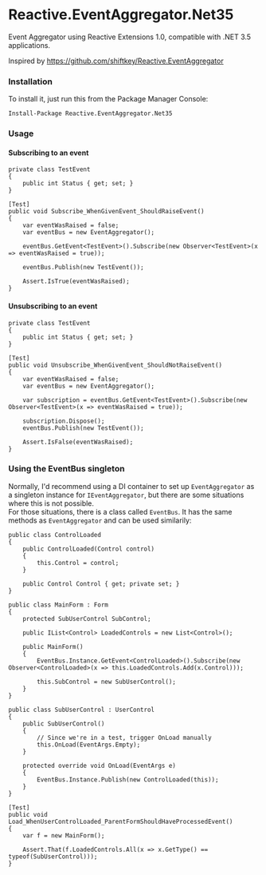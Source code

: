 Reactive.EventAggregator.Net35
=============================

Event Aggregator using Reactive Extensions 1.0, compatible with .NET 3.5 applications.

Inspired by https://github.com/shiftkey/Reactive.EventAggregator

### Installation

To install it, just run this from the Package Manager Console:

    Install-Package Reactive.EventAggregator.Net35

### Usage

#### Subscribing to an event

    private class TestEvent
    {
        public int Status { get; set; }
    }

    [Test]
    public void Subscribe_WhenGivenEvent_ShouldRaiseEvent()
    {
        var eventWasRaised = false;
        var eventBus = new EventAggregator();

        eventBus.GetEvent<TestEvent>().Subscribe(new Observer<TestEvent>(x => eventWasRaised = true));

        eventBus.Publish(new TestEvent());

        Assert.IsTrue(eventWasRaised);
    }

#### Unsubscribing to an event

    private class TestEvent
    {
        public int Status { get; set; }
    }

    [Test]
    public void Unsubscribe_WhenGivenEvent_ShouldNotRaiseEvent()
    {
        var eventWasRaised = false;
        var eventBus = new EventAggregator();

        var subscription = eventBus.GetEvent<TestEvent>().Subscribe(new Observer<TestEvent>(x => eventWasRaised = true));

        subscription.Dispose();
        eventBus.Publish(new TestEvent());

        Assert.IsFalse(eventWasRaised);
    }

### Using the EventBus singleton
Normally, I'd recommend using a DI container to set up `EventAggregator` as a singleton instance for `IEventAggregator`, but there are some situations where this is not possible.  
For those situations, there is a class called `EventBus`. It has the same methods as `EventAggregator` and can be used similarily:

    public class ControlLoaded
    {
        public ControlLoaded(Control control)
        {
            this.Control = control;
        }

        public Control Control { get; private set; }
    }

    public class MainForm : Form
    {
        protected SubUserControl SubControl;

        public IList<Control> LoadedControls = new List<Control>();

        public MainForm()
        {
            EventBus.Instance.GetEvent<ControlLoaded>().Subscribe(new Observer<ControlLoaded>(x => this.LoadedControls.Add(x.Control)));

            this.SubControl = new SubUserControl();
        }
    }

    public class SubUserControl : UserControl
    {
        public SubUserControl()
        {
            // Since we're in a test, trigger OnLoad manually
            this.OnLoad(EventArgs.Empty);
        }

        protected override void OnLoad(EventArgs e)
        {
            EventBus.Instance.Publish(new ControlLoaded(this));
        }
    }

    [Test]
    public void Load_WhenUserControlLoaded_ParentFormShouldHaveProcessedEvent()
    {
        var f = new MainForm();

        Assert.That(f.LoadedControls.All(x => x.GetType() == typeof(SubUserControl)));
    }
